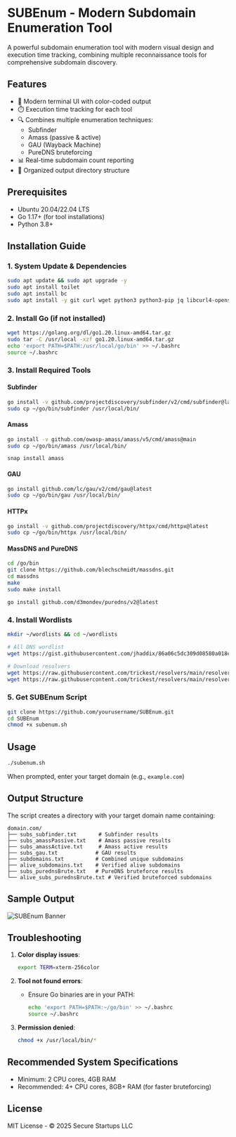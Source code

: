 # SUBEnum - Modern Subdomain Enumeration Tool

A powerful subdomain enumeration tool with modern visual design and execution time tracking, combining multiple reconnaissance tools for comprehensive subdomain discovery.

## Features

- 🎨 Modern terminal UI with color-coded output
- ⏱️ Execution time tracking for each tool
- 🔍 Combines multiple enumeration techniques:
  - Subfinder
  - Amass (passive & active)
  - GAU (Wayback Machine)
  - PureDNS bruteforcing
- 📊 Real-time subdomain count reporting
- 📁 Organized output directory structure

## Prerequisites

- Ubuntu 20.04/22.04 LTS
- Go 1.17+ (for tool installations)
- Python 3.8+

## Installation Guide

### 1. System Update & Dependencies

```bash
sudo apt update && sudo apt upgrade -y
sudo apt install toilet
sudo apt install bc
sudo apt install -y git curl wget python3 python3-pip jq libcurl4-openssl-dev libssl-dev zlib1g-dev
```

### 2. Install Go (if not installed)

```bash
wget https://golang.org/dl/go1.20.linux-amd64.tar.gz
sudo tar -C /usr/local -xzf go1.20.linux-amd64.tar.gz
echo 'export PATH=$PATH:/usr/local/go/bin' >> ~/.bashrc
source ~/.bashrc
```

### 3. Install Required Tools

#### Subfinder
```bash
go install -v github.com/projectdiscovery/subfinder/v2/cmd/subfinder@latest
sudo cp ~/go/bin/subfinder /usr/local/bin/
```

#### Amass
```bash
go install -v github.com/owasp-amass/amass/v5/cmd/amass@main
sudo cp ~/go/bin/amass /usr/local/bin/
```
```
snap install amass
```

#### GAU
```bash
go install github.com/lc/gau/v2/cmd/gau@latest
sudo cp ~/go/bin/gau /usr/local/bin/
```

#### HTTPx
```bash
go install -v github.com/projectdiscovery/httpx/cmd/httpx@latest
sudo cp ~/go/bin/httpx /usr/local/bin/
```

#### MassDNS and PureDNS
```bash
cd /go/bin
git clone https://github.com/blechschmidt/massdns.git
cd massdns
make
sudo make install
```
```
go install github.com/d3mondev/puredns/v2@latest
```

### 4. Install Wordlists

```bash
mkdir ~/wordlists && cd ~/wordlists

# All DNS wordlist
wget https://gist.githubusercontent.com/jhaddix/86a06c5dc309d08580a018c66354a056/raw/96f4e51d96b2203f19f6381c8c545b278eaa0837/all.txt -O allDNS.txt

# Download resolvers
wget https://raw.githubusercontent.com/trickest/resolvers/main/resolvers.txt
wget https://raw.githubusercontent.com/trickest/resolvers/main/resolvers-trusted.txt -O trusted-resolvers.txt
```

### 5. Get SUBEnum Script

```bash
git clone https://github.com/yourusername/SUBEnum.git
cd SUBEnum
chmod +x subenum.sh
```

## Usage

```bash
./subenum.sh
```

When prompted, enter your target domain (e.g., `example.com`)

## Output Structure

The script creates a directory with your target domain name containing:

```
domain.com/
├── subs_subfinder.txt       # Subfinder results
├── subs_amassPassive.txt    # Amass passive results
├── subs_amassActive.txt     # Amass active results
├── subs_gau.txt            # GAU results
├── subdomains.txt          # Combined unique subdomains
├── alive_subdomains.txt    # Verified alive subdomains
├── subs_purednsBrute.txt   # PureDNS bruteforce results
└── alive_subs_purednsBrute.txt # Verified bruteforced subdomains
```

## Sample Output

![SUBEnum Banner](https://github.com/cybersagor/SUBEnum/blob/main/subenum.png?raw=true)

## Troubleshooting

1. **Color display issues**:
   ```bash
   export TERM=xterm-256color
   ```

2. **Tool not found errors**:
   - Ensure Go binaries are in your PATH:
     ```bash
     echo 'export PATH=$PATH:~/go/bin' >> ~/.bashrc
     source ~/.bashrc
     ```

3. **Permission denied**:
   ```bash
   chmod +x /usr/local/bin/*
   ```

## Recommended System Specifications

- Minimum: 2 CPU cores, 4GB RAM
- Recommended: 4+ CPU cores, 8GB+ RAM (for faster bruteforcing)

## License

MIT License - © 2025 Secure Startups LLC
